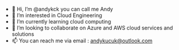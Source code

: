 - 👋 Hi, I’m @andykck you can call me Andy
- 👀 I’m interested in Cloud Engineering
- 🌱 I’m currently learning cloud computing
- 💞️ I’m looking to collaborate on Azure and AWS cloud services and solutions
- 📫 You can reach me via email : andykucuk@outlook.com
<!---
andykck/andykck is a ✨ special ✨ repository because its `README.md` (this file) appears on your GitHub profile.
You can click the Preview link to take a look at your changes.
--->
